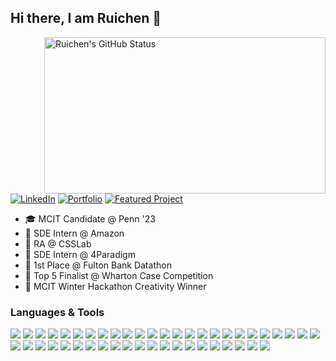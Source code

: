 ## Hi there, I am Ruichen 👋

<a href="http://ruichenzhang.com">
 <img align="right" src="https://github-readme-stats-l1afisvel-ruichen199801.vercel.app/api?username=ruichen199801&show_icons=true" alt="Ruichen's GitHub Status" style="width: 450px; height: 250px;" />
</a>

[![LinkedIn](https://img.shields.io/badge/LinkedIn-blue?style=for-the-badge&logoWidth=20&width=80)](https://www.linkedin.com/in/ruichenz/)
[![Portfolio](https://img.shields.io/badge/Portfolio-green?style=for-the-badge&logoWidth=10&width=80)](http://ruichenzhang.com/)
[![Featured Project](https://img.shields.io/badge/Featured%20Project-orange?style=for-the-badge&logoWidth=40&width=80)](https://forxnews.herokuapp.com/)

- 🎓 MCIT Candidate @ Penn '23
- 💼 SDE Intern @ Amazon
- 🔬 RA @ CSSLab
- 🚀 SDE Intern @ 4Paradigm
- 🥇 1st Place @ Fulton Bank Datathon
- 🎯 Top 5 Finalist @ Wharton Case Competition
- 🎨 MCIT Winter Hackathon Creativity Winner

### Languages & Tools

<img src="https://img.shields.io/badge/-Java-f89820?style=flat&logo=java&logoColor=white"> <img src="https://img.shields.io/badge/-JavaScript-f7df1e?style=flat&logo=javascript&logoColor=black"> <img src="https://img.shields.io/badge/-Python-3776ab?style=flat&logo=python&logoColor=white"> <img src="https://img.shields.io/badge/-C-00599c?style=flat&logo=c&logoColor=white"> <img src="https://img.shields.io/badge/-C++-00599c?style=flat&logo=c%2B%2B&logoColor=white"> <img src="https://img.shields.io/badge/-SQL-4DB33D?style=flat&logo=sql&logoColor=white"> <img src="https://img.shields.io/badge/-HTML-e34f26?style=flat&logo=html5&logoColor=white"> <img src="https://img.shields.io/badge/-CSS-9400D3?style=flat&logo=css3&logoColor=white"> <img src="https://img.shields.io/badge/-Spring-4DB33D?style=flat&logo=spring&logoColor=FFFFFF"> <img src="https://img.shields.io/badge/-Spring Boot-4DB33D?style=flat&logo=springboot&logoColor=FFFFFF"> <img src="http://img.shields.io/badge/-Node-430098?style=flat&logo=Node.js&logoColor=white"> <img src="https://img.shields.io/badge/-Express-787878?style=flat&logo=express&logoColor=ffffff"> <img src="https://img.shields.io/badge/-Flask-008080?style=flat&logo=flask&logoColor=ffffff"> <img src="https://img.shields.io/badge/-Spark-eed718?style=flat&logo=apache-spark&logoColor=ffffff"> <img src="https://img.shields.io/badge/-Flink-f58220?style=flat&logo=apache-flink&logoColor=ffffff"> <img src="https://img.shields.io/badge/-Hadoop-f7df1e?style=flat&logo=apache-hadoop&logoColor=ffffff"> <img src="http://img.shields.io/badge/-Elasticsearch-4285F4?style=flat&logo=elasticsearch&logoColor=white"> <img src="http://img.shields.io/badge/-Kafka-232F3E?style=flat&logo=apache-kafka&logoColor=FFFFFF"> <img src="https://img.shields.io/badge/-MySQL-F29111?style=flat&logo=mysql&logoColor=FFFFFF"> <img src="https://img.shields.io/badge/-MongoDB-4DB33D?style=flat&logo=mongodb&logoColor=FFFFFF"> <img src="http://img.shields.io/badge/-Neo4j-FFC107?style=flat&logo=neo4j&logoColor=FFFFFF"> <img src="https://img.shields.io/badge/-React-000000?style=flat&logo=react&logoColor=00c8ff"> <img src="https://img.shields.io/badge/-Redux-61DAFB?style=flat&logo=redux&logoColor=000000"> <img src="https://img.shields.io/badge/-Bootstrap-563D7C?style=flat&logo=bootstrap&logoColor=white"> <img src="https://img.shields.io/badge/-MUI-1976d2?style=flat&logo=mui&logoColor=white"> <img src="https://img.shields.io/badge/-Ant Design-EB2F96?style=flat&logo=antdesign&logoColor=00c8ff"> <img src="https://img.shields.io/badge/-Figma-cc6699?style=flat&logo=figma&logoColor=ffffff"> <img src="http://img.shields.io/badge/-AWS-F89820?style=flat&logo=amazon&logoColor=white"> <img src="http://img.shields.io/badge/-GCP-4285F4?style=flat&logo=google%20cloud&logoColor=white"> <img src="http://img.shields.io/badge/-Heroku-430098?style=flat&logo=heroku&logoColor=white"> <img src="https://img.shields.io/badge/-Docker-659ad2?style=flat&logo=docker&logoColor=ffffff"> <img src="http://img.shields.io/badge/-Kubernetes-007ACC?style=flat&logo=kubernetes&logoColor=white"> <img src="http://img.shields.io/badge/-Maven-6933FF?style=flat&logo=maven&logoColor=white"> <img src="http://img.shields.io/badge/-Postman-FF6C37?style=flat&logo=postman&logoColor=white"> <img src="http://img.shields.io/badge/-Swagger-85EA2D?style=flat&logo=swagger&logoColor=white"> <img src="http://img.shields.io/badge/-JUnit-FB4D42?style=flat&logo=junit&logoColor=white"> <img src="http://img.shields.io/badge/-Mockito-EBEEF5?style=flat&logo=mockito&logoColor=black"> <img src="http://img.shields.io/badge/-Jest-C21325?style=flat&logo=jest&logoColor=white"> <img src="http://img.shields.io/badge/-Cypress-17202C?style=flat&logo=cypress&logoColor=white"> <img src="http://img.shields.io/badge/-Travis-3EAAAF?style=flat&logo=travis&logoColor=white"> <img src="http://img.shields.io/badge/-Linux-FCC624?style=flat&logo=linux&logoColor=black"> <img src="http://img.shields.io/badge/-Git-F05032?style=flat&logo=git&logoColor=FFFFFF"> <img src="http://img.shields.io/badge/-JSON-008CBA?style=flat&logo=json&logoColor=FFFFFF"> <img src="http://img.shields.io/badge/-REST-6DB33F?style=flat&logo=rest&logoColor=FFFFFF"> <img src="http://img.shields.io/badge/-OOP-FDD023?style=flat&logo=oop&logoColor=FFFFFF"> <img src="http://img.shields.io/badge/-Agile-EF6868?style=flat&logo=agile&logoColor=FFFFFF">
